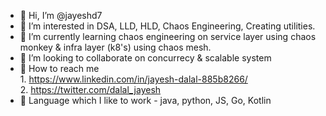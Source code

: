 - 👋 Hi, I’m @jayeshd7
- 👀 I’m interested in DSA, LLD, HLD, Chaos Engineering, Creating utilities.
- 🌱 I’m currently learning chaos engineering on service layer using chaos monkey & infra layer (k8's) using chaos mesh.
- 💞️ I’m looking to collaborate on concurrecy & scalable system
- :runner: How to reach me <br />
      1. https://www.linkedin.com/in/jayesh-dalal-885b8266/ <br />
      2. https://twitter.com/dalal_jayesh
- :metal: Language which I like to work - java, python, JS, Go, Kotlin

<!---
jayeshd7/jayeshd7 is a ✨ special ✨ repository because its `README.md` (this file) appears on your GitHub profile.
You can click the Preview link to take a look at your changes.
--->
